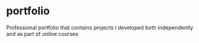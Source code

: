 # portfolio
Professional portfolio that contains projects I developed both independently and as part of online courses
